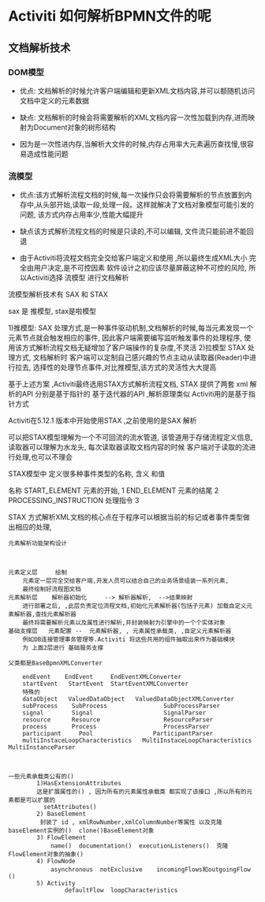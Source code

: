 # Activiti 如何解析BPMN文件的呢

## 文档解析技术

### DOM模型

- 优点: 文档解析的时候允许客户端编辑和更新XML文档内容,并可以额随机访问文档中定义的元素数据

- 缺点: 文档解析的时候会将需要解析的XML文档内容一次性加载到内存,进而映射为Document对象的树形结构

- 因为是一次性进内存,当解析大文件的时候,内存占用率大元素遍历查找慢,很容易造成性能问题

### 流模型

-  优点:该方式解析流程文档的时候,每一次操作只会将需要解析的节点放置到内存中,从头部开始,读取一段,处理一段。这样就解决了文档对象模型可能引发的问题, 该方式内存占用率少,性能大幅提升

- 缺点该方式解析流程文档的时候是只读的,不可以编辑, 文件流只能前进不能回退

- 由于Activiti将流程文档完全交给客户端定义和使用 ,所以最终生成XML大小 完全由用户决定,是不可控因素
  软件设计之初应该尽量屏蔽这种不可控的风险, 所以Activiti选择 流模型 进行文档解析

流模型解析技术有 SAX 和 STAX

sax 是 推模型, stax是啦模型

1)推模型:
    SAX 处理方式,是一种事件驱动机制,文档解析的时候,每当元素发现一个元素节点就会触发相应的事件,
    因此客户端需要编写监听触发事件的处理程序, 使用该方式解析流程文档无疑增加了客户端操作的复杂度,不灵活
2)拉模型
    STAX 处理方式, 文档解析时 客户端可以定制自己感兴趣的节点主动从读取器(Reader)中进行拉去,
    选择性的处理节点事件,对比推模型,该方式的灵活性大大提高











基于上述方案 ,Activiti最终选用STAX方式解析流程文档, STAX 提供了两套 xml 解析的API
分别是基于指针的 基于迭代器的API  ,解析原理类似      Activiti用的是基于指针方式

Activiti在5.12.1 版本中开始使用STAX ,之前使用的是SAX 解析

可以把STAX模型理解为一个不可回流的流水管道,
该管道用于存储流程定义信息, 读取器可以理解为水龙头, 每次读取器读取文档内容的时候
客户端对于读取的流进行处理,也可以不理会

STAX模型中  定义很多种事件类型的名称, 含义 和值

名称
START_ELEMENT                   元素的开始,              1
END_ELEMENT                     元素的结尾               2
PROCESSING_INSTRUCTION          处理指令                 3

STAX 方式解析XML文档的核心点在于程序可以根据当前的标记或者事件类型做出相应的处理,

    元素解析功能架构设计
    
    
    
    元素定义层     绘制
        元素定一层完全交给客户端,开发人员可以结合自己的业务场景组装一系列元素,
        最终绘制好流程图文档
    元素解析层    解析器初始化     --> 解析器解析,  -->结果映射
        进行部署之后, ,此层负责定位流程文档,初始化元素解析器(包括子元素) 加载自定义元素解析器,查找元素解析器
        最终将需要解析元素以及属性进行解析,并封装映射为引擎中的一个个实体对象
    基础支撑层   元素配置 --  元素解析器, , 元素属性承载类, ,自定义元素解析器
        例如DB连接管理事务管理等.Activiti 将这些共用的组件抽取出来作为基础模块
        为 上面2层进行 基础服务支撑
    
    父类都是BaseBpmnXMLConverter
    
        endEvent    EndEvent     EndEventXMLConverter
        startEvent   StartEvent  StartEventXMLConverter
        特殊的
        dataObject   ValuedDataObject   ValuedDataObjectXMLConverter
        subProcess    SubProcess                SubProcessParser
        signal        Signal                    SignalParser
        resource      Resource                  ResourceParser
        process       Process                   ProcessParser
        participant     Pool                 ParticipantParser
        multiInstaceLoopCharacteristics   MultiInstaceLoopCharacteristics  MultiInstanceParser
    
    
    
    一些元素承载类公有的()
            1)HasExtensionAttributes
            这是扩展属性的() , 因为所有的元素属性承载类 都实现了该接口 ,所以所有的元素都是可以扩展的
              setAttributes()
            2) BaseElement
             封装了 id , xmlRowNumber,xmlColumnNumber等属性 以及克隆baseElement实例的()  clone()BaseElement对象
            3) FlowElement
                name()  documentation()  executionListeners()  克隆FlowElement对象的抽象()
            4) FlowNode
                asynchronous  notExclusive    incomingFlows和outgoingFlow ()
            5) Activity
                    defaultFlow  loopCharacteristics
